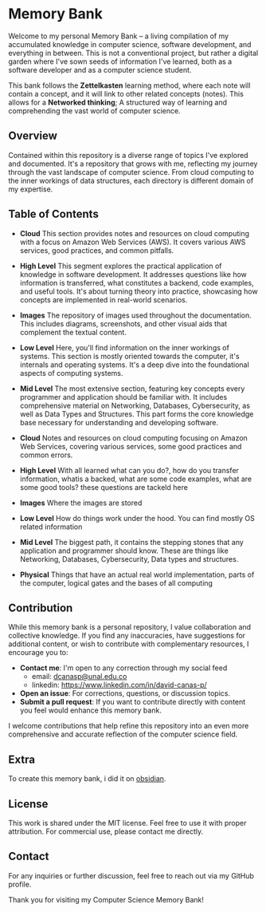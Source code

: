# Memory Bank

Welcome to my personal Memory Bank – a living compilation of my accumulated knowledge in computer science, software development, and everything in between. This is not a conventional project, but rather a digital garden where I've sown seeds of information I've learned, both as a software developer and as a computer science student.

This bank follows the **Zettelkasten** learning method, where each note will contain a concept, and it will link to other related concepts (notes). This allows for a **Networked thinking**; A structured way of learning and comprehending the vast world of computer science.



## Overview

Contained within this repository is a diverse range of topics I've explored and documented. It's a repository that grows with me, reflecting my journey through the vast landscape of computer science. From cloud computing to the inner workings of data structures, each directory is different domain of my expertise.


## Table of Contents
- **Cloud**
	  This section provides notes and resources on cloud computing with a focus on Amazon Web Services (AWS). It covers various AWS services, good practices, and common pitfalls. 

- **High Level**
	  This segment explores the practical application of knowledge in software development. It addresses questions like how information is transferred, what constitutes a backend, code examples, and useful tools. It's about turning theory into practice, showcasing how concepts are implemented in real-world scenarios.

- **Images**
	  The repository of images used throughout the documentation. This includes diagrams, screenshots, and other visual aids that complement the textual content.
  
- **Low Level**
	  Here, you'll find information on the inner workings of systems. This section is mostly oriented towards the computer, it's internals and operating systems. It's a deep dive into the foundational aspects of computing systems.

- **Mid Level**
	  The most extensive section, featuring key concepts every programmer and application should be familiar with. It includes comprehensive material on Networking, Databases, Cybersecurity, as well as Data Types and Structures. This part forms the core knowledge base necessary for understanding and developing software.

- **Cloud**
	  Notes and resources on cloud computing focusing on Amazon Web Services, covering various services, some good practices and common errors.
- **High Level**
	With all learned what can you do?, how do you transfer information, whatis a backed, what are some code examples, what are some good tools? these questions are tackeld here
	
- **Images**
	Where the images are stored

- **Low Level**
	How do things work under the hood. You can find mostly OS related information

- **Mid Level**
	The biggest path, it contains the stepping stones that any application and programmer should know. These are things like Networking, Databases, Cybersecurity, Data types and structures.

- **Physical**
	Things that have an actual real world implementation, parts of the computer, logical gates and the bases of all computing

## Contribution

While this memory bank is a personal repository, I value collaboration and collective knowledge. If you find any inaccuracies, have suggestions for additional content, or wish to contribute with complementary resources, I encourage you to:

- **Contact me**: I'm open to any correction through my social feed
	- email: dcanasp@unal.edu.co
	- linkedin: https://www.linkedin.com/in/david-canas-p/ 
- **Open an issue**: For corrections, questions, or discussion topics.
- **Submit a pull request**: If you want to contribute directly with content you feel would enhance this memory bank.

I welcome contributions that help refine this repository into an even more comprehensive and accurate reflection of the computer science field.


## Extra

To create this memory bank, i did it on [obsidian](https://obsidian.md/). 

## License

This work is shared under the MIT license. Feel free to use it with proper attribution. For commercial use, please contact me directly.


## Contact

For any inquiries or further discussion, feel free to reach out via my GitHub profile.

Thank you for visiting my Computer Science Memory Bank!

